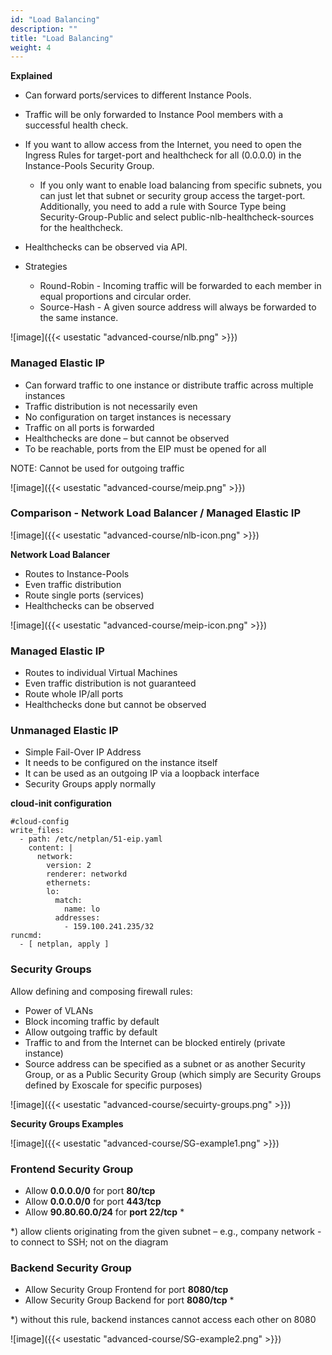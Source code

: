 ```yaml
---
id: "Load Balancing"
description: ""
title: "Load Balancing"
weight: 4
---
```


**Explained**

- Can forward ports/services to different Instance Pools.

- Traffic will be only forwarded to Instance Pool members with a successful health check.

- If you want to allow access from the Internet, you need to open the Ingress Rules for target-port and healthcheck for all (0.0.0.0) in the Instance-Pools Security Group.

    - If you only want to enable load balancing from specific subnets, you can just let that subnet or security group access the target-port. Additionally, you need to add a rule with Source Type being Security-Group-Public and select public-nlb-healthcheck-sources for the healthcheck.

- Healthchecks can be observed via API.

- Strategies

   - Round-Robin - Incoming traffic will be forwarded to each member in equal proportions and circular order.
   - Source-Hash - A given source address will always be forwarded to the same instance.

![image]({{< usestatic "advanced-course/nlb.png" >}})

### **Managed Elastic IP**

- Can forward traffic to one instance or distribute traffic across multiple instances
- Traffic distribution is not necessarily even
- No configuration on target instances is necessary
- Traffic on all ports is forwarded
- Healthchecks are done – but cannot be observed
- To be reachable, ports from the EIP must be opened for all

NOTE: Cannot be used for outgoing traffic

![image]({{< usestatic "advanced-course/meip.png" >}})

### **Comparison - Network Load Balancer / Managed Elastic IP**
![image]({{< usestatic "advanced-course/nlb-icon.png" >}})

**Network Load Balancer**

- Routes to Instance-Pools
- Even traffic distribution
- Route single ports (services)
- Healthchecks can be observed

![image]({{< usestatic "advanced-course/meip-icon.png" >}})

### **Managed Elastic IP**

- Routes to individual Virtual Machines
- Even traffic distribution is not guaranteed
- Route whole IP/all ports
- Healthchecks done but cannot be observed

### **Unmanaged Elastic IP**

- Simple Fail-Over IP Address
- It needs to be configured on the instance itself
- It can be used as an outgoing IP via a loopback interface
- Security Groups apply normally

**cloud-init configuration**
```
#cloud-config
write_files:
  - path: /etc/netplan/51-eip.yaml
    content: |
      network:
        version: 2
        renderer: networkd
        ethernets:
        lo:
          match:
            name: lo
          addresses:
            - 159.100.241.235/32
runcmd:
  - [ netplan, apply ]
```

### **Security Groups**
Allow defining and composing firewall rules:

- Power of VLANs
- Block incoming traffic by default
- Allow outgoing traffic by default
- Traffic to and from the Internet can be blocked entirely (private instance)
- Source address can be specified as a subnet or as another Security Group, or as a Public Security Group (which simply are Security Groups defined by Exoscale for specific purposes)

![image]({{< usestatic "advanced-course/secuirty-groups.png" >}})

**Security Groups Examples**

![image]({{< usestatic "advanced-course/SG-example1.png" >}})

### **Frontend Security Group**

- Allow **0.0.0.0/0** for port **80/tcp**
- Allow **0.0.0.0/0** for port **443/tcp**
- Allow **90.80.60.0/24** for **port 22/tcp** *

*) allow clients originating from the given subnet – e.g., company network - to connect to SSH; not on the diagram

### **Backend Security Group**

- Allow Security Group Frontend for port **8080/tcp**
- Allow Security Group Backend for port **8080/tcp** *

*) without this rule, backend instances cannot access each other on 8080

![image]({{< usestatic "advanced-course/SG-example2.png" >}})
